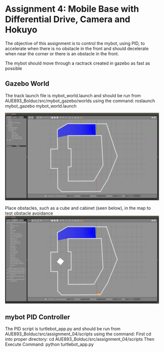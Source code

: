 # Assignment 4: Mobile Base with Differential Drive, Camera and Hokuyo 

The objective of this assignment is to control the mybot, using PID, to accelerate when there is no obstacle in the front and should decelerate when near the
corner or there is an obstacle in the front. 

The mybot should move through a ractrack created in gazebo as fast as possible

## Gazebo World
The track launch file is mybot_world.launch and should be run from AUE893_Bolduc/src/mybot_gazebo/worlds using the command:
roslaunch mybot_gazebo mybot_world.launch

![alt tag](https://github.com/bolduc-drew/AUE893_Bolduc/blob/master/src/assignment_04/raceTrack.png)

Place obstacles, such as a cube and cabinet (seen below), in the map to test obstacle avoidance
![alt tag](https://github.com/bolduc-drew/AUE893_Bolduc/blob/master/src/assignment_04/raceTrack_obstacles.png)

## mybot PID Controller
The PID script is turtlebot_app.py and should be run from AUE893_Bolduc/src/assignment_04/scripts using the command:
First cd into proper directory:
cd AUE893_Bolduc/src/assignment_04/scripts
Then Execute Command:
python turtlebot_app.py
